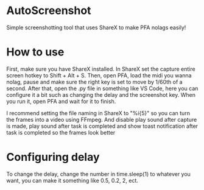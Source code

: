 # AutoScreenshot
Simple screenshotting tool that uses ShareX to make PFA nolags easily!

# How to use
First, make sure you have ShareX installed.
In ShareX set the capture entire screen hotkey to Shift + Alt + S.
Then, open PFA, load the midi you wanna nolag, pause and make sure the right key is set to move by 1/60th of a second.
After that, open the .py file in something like VS Code, here you can configure it a bit such as changing the delay and the screenshot key.
When you run it, open PFA and wait for it to finish.

I recommend setting the file naming in ShareX to "%i{5}" so you can turn the frames into a video using FFmpeg.
And disable play sound after capture is made, play sound after task is completed and show toast notification after task is completed so the frames look better

# Configuring delay
To change the delay, change the number in time.sleep(1) to whatever you want, you can make it something like 0.5, 0.2, 2, ect.
